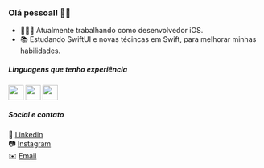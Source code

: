 ### Olá pessoal! 👋🏽

- 👨🏽‍💻 Atualmente trabalhando como desenvolvedor iOS.  
- 📚 Estudando SwiftUI e novas técincas em Swift, para melhorar minhas habilidades.

 ##### Linguagens que tenho experiência
 
 <div>
  <img align="center" height="30" width="30" src="https://cdn.jsdelivr.net/gh/devicons/devicon/icons/swift/swift-original.svg">
  <img align="center" height="30" width="30" src="https://cdn.jsdelivr.net/gh/devicons/devicon/icons/javascript/javascript-original.svg">
  <img align="center" height="30" width="30" src="https://cdn.jsdelivr.net/gh/devicons/devicon/icons/c/c-original.svg">
  </div>
  
##### Social e contato

  💼 [Linkedin](https://www.linkedin.com/in/victor-mendes1/)<br>
  📷 [Instagram](https://instagram.com/victor_mendes1)<br>
  ✉️ [Email](mailto:victor_mendes1@icloud.com)<br>


  

  

  
